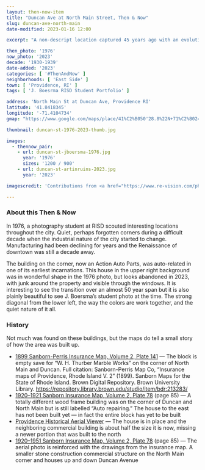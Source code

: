 ```yaml
---
layout: then-now-item
title: "Duncan Ave at North Main Street, Then & Now"
slug: duncan-ave-north-main
date-modified: 2023-01-16 12:00

excerpt: "A non-descript location captured 45 years ago with an evolution that deserved to be recaptured"

then_photo: '1976'
now_photo: '2023'
decade: '1930-1939'
date-added: '2023'
categories: [ '#ThenAndNow' ]
neighborhoods: [ 'East Side' ]
town: [ 'Providence, RI' ]
tags: [ 'J. Boesrma RISD Student Portfolio' ]

address: 'North Main St at Duncan Ave, Providence RI'
latitude: '41.8418345'
longitude: '-71.4104734'
gmap: "https://www.google.com/maps/place/41%C2%B050'28.8%22N+71%C2%B024'27.9%22W/@41.8418345,-71.4104734,17z/data=!4m14!1m7!3m6!1s0x89e444de3d41faf9:0x3f235c0dbeadd75f!2sN+Main+St,+Providence,+RI!3b1!8m2!3d41.8420042!4d-71.4077707!3m5!1s0x0:0x7b454a0f49ae0e56!7e2!8m2!3d41.8413428!4d-71.4077586"

thumbnail: duncan-st-1976-2023-thumb.jpg

images:
  - thennow_pair:
    - url: duncan-st-jboersma-1976.jpg
      year: '1976'
      sizes: '1200 / 900'
    - url: duncan-st-artinruins-2023.jpg
      year: '2023'

imagescredit: 'Contributions from <a href="https://www.re-vision.com/photography/providence/">J. Boersma at Re-Vision</a>'

---
```


### About this Then & Now

In 1976, a photography student at RISD scouted interesting locations throughout the city. Quiet, perhaps forgotten corners during a difficult decade when the industrial nature of the city started to change. Manufacturing had been declining for years and the Renaissance of downtown was still a decade away.

The building on the corner, now an Action Auto Parts, was auto-related in one of its earliest incarnations. This house in the upper right background was in wonderful shape in the 1976 photo, but looks abandoned in 2023, with junk around the property and visible through the windows. It is interesting to see the transition over an almost 50 year span but it is also plainly beautiful to see J. Boersma’s student photo at the time. The strong diagonal from the lower left, the way the colors are work together, and the quiet nature of it all.


### History

Not much was found on these buildings, but the maps do tell a small story of how the area was built up.

+ [1899 Sanborn-Perris Insurance Map, Volume 2, Plate 141](https://repository.library.brown.edu/studio/item/bdr:213283/) — The block is empty save for “W. H. Thurber Marble Works” on the corner of North Main and Duncan. Full citation: Sanborn-Perris Map Co, “Insurance maps of Providence, Rhode Island V. 2” (1899). Sanborn Maps for the State of Rhode Island. Brown Digital Repository. Brown University Library. https://repository.library.brown.edu/studio/item/bdr:213283/
+ [1920–1921 Sanborn Insurance Map, Volume 2, Plate 78](http://hdl.loc.gov/loc.gmd/g3774pm.g3774pm_g08099192102) (page 85) — A totally different wood frame building was on the corner of Duncan and North Main but is still labelled “Auto repairing.” The house to the east has not been built yet — in fact the entire block has yet to be built
+ [Providence Historical Aerial Viewer](https://experience.arcgis.com/experience/df401367ce96417c9990726ab82b0dad/) — The house is in place and the neighboring commercial building is about half the size it is now, missing a newer portion that was built to the north
+ [1920–1951 Sanborn Insurance Map, Volume 2, Plate 78](http://hdl.loc.gov/loc.gmd/g3774pm.g3774pm_g08099195102) (page 85) — The aerial photo is reinforced with the drawings from the insurance map. A smaller stone construction commercial structure on the North Main corner and houses up and down Duncan Avenue
